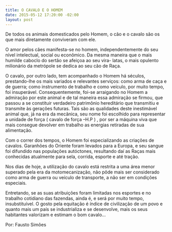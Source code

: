 ```yaml
---
title: O CAVALO E O HOMEM
date: 2015-05-12 17:20:00 -02:00
layout: post
---
```


De todos os animais domesticados pelo Homem, o cão e o cavalo são os que mais diretamente conviveram com ele.

O amor pelos cães manifesta-se no homem, independentemente do seu nível intelectual, social ou econômico. Da mesma maneira que o mais humilde caboclo do sertão se afeiçoa ao seu vira- latas, o mais opulento milionário da metrópole se dedica ao seu cão de Raça.

<!-- more -->

O cavalo, por outro lado, tem acompanhado o Homem há séculos, prestando-lhe os mais variados e relevantes serviços: como arma de caça e de guerra; como instrumento de trabalho e como veículo, por muito tempo, foi insuperável. Consequentemente, foi-se arraigando no Homem a admiração por este animal e de tal maneira essa admiração se firmou, que passou a se constituir verdadeiro patrimônio hereditário que transmitiu e transmite às gerações futuras. Tais são as qualidades deste inestimável animal que, já na era da mecânica, seu nome foi escolhido para representar a unidade de força ( cavalo de força –H.P ) , por ser a máquina viva que mais consegue devolver em trabalho as energias retiradas de sua alimentação.

Com o correr dos tempos, o Homem foi especializando as criações de cavalos. Garanhões do Oriente foram levados para a Europa, e seu sangue foi difundido nas populações autóctones, resultando daí as Raças mais conhecidas atualmente para sela, corrida, esporte e até tração.

Nos dias de hoje, a utilização do cavalo está restrita a uma área menor superado pela era da motomecanização, não pôde mais ser considerado como arma de guerra ou veículo de transporte, a não ser em condições especiais.

Entretando, se as suas atribuições foram limitadas nos esportes e no trabalho cotidiano das fazendas, ainda é, e será por muito tempo, insubstituível. O gosto pela equitação é índice de civilização de um povo e quanto mais um país se industrializa e se desenvolve, mais os seus habitantes valorizam e estimam o bom cavalo…

Por: Fausto Simões
